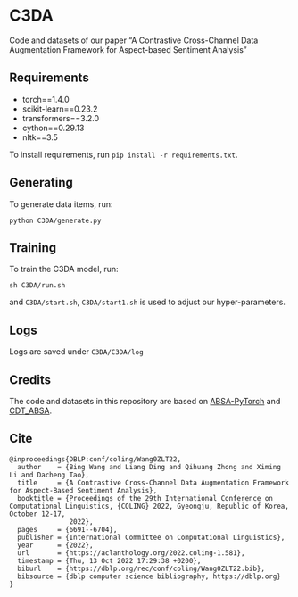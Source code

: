 # C3DA

Code and datasets of our paper “A Contrastive Cross-Channel Data Augmentation Framework for Aspect-based Sentiment Analysis”



## Requirements

- torch==1.4.0
- scikit-learn==0.23.2
- transformers==3.2.0
- cython==0.29.13
- nltk==3.5

To install requirements, run `pip install -r requirements.txt`.



## Generating

To generate data items, run:

`python C3DA/generate.py`



## Training

To train the C3DA model, run:

`sh C3DA/run.sh`

and `C3DA/start.sh`, `C3DA/start1.sh` is used to adjust our hyper-parameters.



## Logs

Logs are saved under `C3DA/C3DA/log`



## Credits

The code and datasets in this repository are based on [ABSA-PyTorch](https://github.com/songyouwei/ABSA-PyTorch) and [CDT_ABSA](https://github.com/Guangzidetiaoyue/CDT_ABSA).


## Cite

```
@inproceedings{DBLP:conf/coling/Wang0ZLT22,
  author    = {Bing Wang and Liang Ding and Qihuang Zhong and Ximing Li and Dacheng Tao},
  title     = {A Contrastive Cross-Channel Data Augmentation Framework for Aspect-Based Sentiment Analysis},
  booktitle = {Proceedings of the 29th International Conference on Computational Linguistics, {COLING} 2022, Gyeongju, Republic of Korea, October 12-17,
               2022},
  pages     = {6691--6704},
  publisher = {International Committee on Computational Linguistics},
  year      = {2022},
  url       = {https://aclanthology.org/2022.coling-1.581},
  timestamp = {Thu, 13 Oct 2022 17:29:38 +0200},
  biburl    = {https://dblp.org/rec/conf/coling/Wang0ZLT22.bib},
  bibsource = {dblp computer science bibliography, https://dblp.org}
}
```


